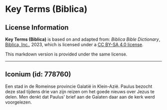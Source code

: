 # Key Terms (Biblica)

## License Information

**Key Terms (Biblica)** is based on and adapted from: _Biblica Bible Dictionary_, [Biblica, Inc.](https://www.biblica.com/), 2023, which is licensed under a [CC BY-SA 4.0 license](https://creativecommons.org/licenses/by-sa/4.0/legalcode.en).

This markdown version is provided under the same license.



--------------------------------

## Iconium (id: 778760)

Een stad in de Romeinse provincie Galatië in Klein\-Azië. Paulus bezocht deze stad tijdens drie van zijn reizen om het goede nieuws over Jezus te delen. Men denkt dat Paulus' brief aan de Galaten daar aan de kerk werd voorgelezen.


